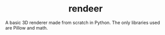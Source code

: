 <center><h1>rendeer</h1></center>
A basic 3D renderer made from scratch in Python. The only libraries used are Pillow and math.

